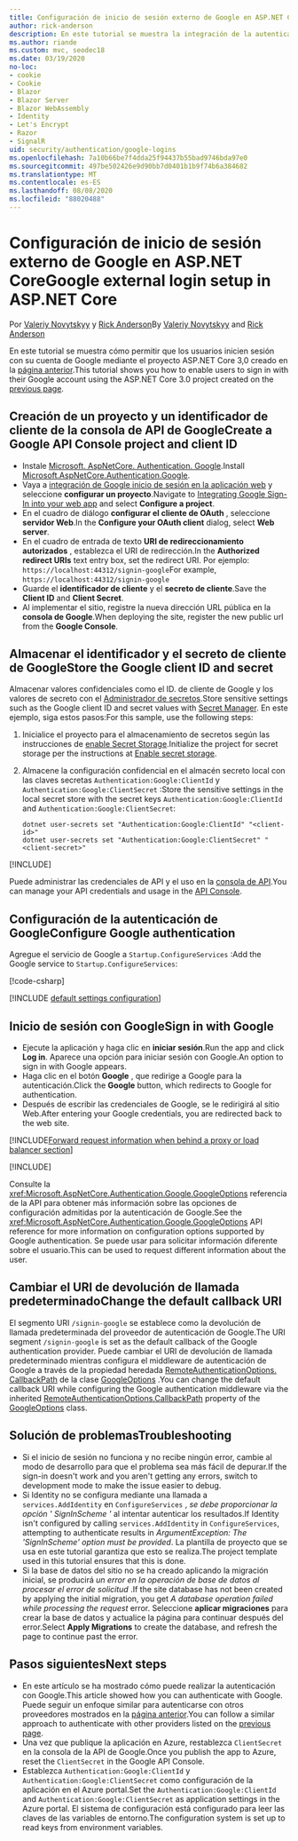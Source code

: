 ```yaml
---
title: Configuración de inicio de sesión externo de Google en ASP.NET Core
author: rick-anderson
description: En este tutorial se muestra la integración de la autenticación de usuarios de cuentas de Google en una aplicación ASP.NET Core existente.
ms.author: riande
ms.custom: mvc, seodec18
ms.date: 03/19/2020
no-loc:
- cookie
- Cookie
- Blazor
- Blazor Server
- Blazor WebAssembly
- Identity
- Let's Encrypt
- Razor
- SignalR
uid: security/authentication/google-logins
ms.openlocfilehash: 7a10b66be7f4dda25f94437b55bad9746bda97e0
ms.sourcegitcommit: 497be502426e9d90bb7d0401b1b9f74b6a384682
ms.translationtype: MT
ms.contentlocale: es-ES
ms.lasthandoff: 08/08/2020
ms.locfileid: "88020488"
---
```

# <a name="google-external-login-setup-in-aspnet-core"></a><span data-ttu-id="d7caf-103">Configuración de inicio de sesión externo de Google en ASP.NET Core</span><span class="sxs-lookup"><span data-stu-id="d7caf-103">Google external login setup in ASP.NET Core</span></span>

<span data-ttu-id="d7caf-104">Por [Valeriy Novytskyy](https://github.com/01binary) y [Rick Anderson](https://twitter.com/RickAndMSFT)</span><span class="sxs-lookup"><span data-stu-id="d7caf-104">By [Valeriy Novytskyy](https://github.com/01binary) and [Rick Anderson](https://twitter.com/RickAndMSFT)</span></span>

<span data-ttu-id="d7caf-105">En este tutorial se muestra cómo permitir que los usuarios inicien sesión con su cuenta de Google mediante el proyecto ASP.NET Core 3,0 creado en la [página anterior](xref:security/authentication/social/index).</span><span class="sxs-lookup"><span data-stu-id="d7caf-105">This tutorial shows you how to enable users to sign in with their Google account using the ASP.NET Core 3.0 project created on the [previous page](xref:security/authentication/social/index).</span></span>

## <a name="create-a-google-api-console-project-and-client-id"></a><span data-ttu-id="d7caf-106">Creación de un proyecto y un identificador de cliente de la consola de API de Google</span><span class="sxs-lookup"><span data-stu-id="d7caf-106">Create a Google API Console project and client ID</span></span>

* <span data-ttu-id="d7caf-107">Instale [Microsoft. AspNetCore. Authentication. Google](https://www.nuget.org/packages/Microsoft.AspNetCore.Authentication.Google).</span><span class="sxs-lookup"><span data-stu-id="d7caf-107">Install [Microsoft.AspNetCore.Authentication.Google](https://www.nuget.org/packages/Microsoft.AspNetCore.Authentication.Google).</span></span>
* <span data-ttu-id="d7caf-108">Vaya a [integración de Google inicio de sesión en la aplicación web](https://developers.google.com/identity/sign-in/web/sign-in) y seleccione **configurar un proyecto**.</span><span class="sxs-lookup"><span data-stu-id="d7caf-108">Navigate to [Integrating Google Sign-In into your web app](https://developers.google.com/identity/sign-in/web/sign-in) and select **Configure a project**.</span></span>
* <span data-ttu-id="d7caf-109">En el cuadro de diálogo **configurar el cliente de OAuth** , seleccione **servidor Web**.</span><span class="sxs-lookup"><span data-stu-id="d7caf-109">In the **Configure your OAuth client** dialog, select **Web server**.</span></span>
* <span data-ttu-id="d7caf-110">En el cuadro de entrada de texto **URI de redireccionamiento autorizados** , establezca el URI de redirección.</span><span class="sxs-lookup"><span data-stu-id="d7caf-110">In the **Authorized redirect URIs** text entry box, set the redirect URI.</span></span> <span data-ttu-id="d7caf-111">Por ejemplo: `https://localhost:44312/signin-google`</span><span class="sxs-lookup"><span data-stu-id="d7caf-111">For example, `https://localhost:44312/signin-google`</span></span>
* <span data-ttu-id="d7caf-112">Guarde el **identificador de cliente** y el **secreto de cliente**.</span><span class="sxs-lookup"><span data-stu-id="d7caf-112">Save the **Client ID** and **Client Secret**.</span></span>
* <span data-ttu-id="d7caf-113">Al implementar el sitio, registre la nueva dirección URL pública en la **consola de Google**.</span><span class="sxs-lookup"><span data-stu-id="d7caf-113">When deploying the site, register the new public url from the **Google Console**.</span></span>

## <a name="store-the-google-client-id-and-secret"></a><span data-ttu-id="d7caf-114">Almacenar el identificador y el secreto de cliente de Google</span><span class="sxs-lookup"><span data-stu-id="d7caf-114">Store the Google client ID and secret</span></span>

<span data-ttu-id="d7caf-115">Almacenar valores confidenciales como el ID. de cliente de Google y los valores de secreto con el [Administrador de secretos](xref:security/app-secrets).</span><span class="sxs-lookup"><span data-stu-id="d7caf-115">Store sensitive settings such as the Google client ID and secret values with [Secret Manager](xref:security/app-secrets).</span></span> <span data-ttu-id="d7caf-116">En este ejemplo, siga estos pasos:</span><span class="sxs-lookup"><span data-stu-id="d7caf-116">For this sample, use the following steps:</span></span>

1. <span data-ttu-id="d7caf-117">Inicialice el proyecto para el almacenamiento de secretos según las instrucciones de [enable Secret Storage](xref:security/app-secrets#enable-secret-storage).</span><span class="sxs-lookup"><span data-stu-id="d7caf-117">Initialize the project for secret storage per the instructions at [Enable secret storage](xref:security/app-secrets#enable-secret-storage).</span></span>
1. <span data-ttu-id="d7caf-118">Almacene la configuración confidencial en el almacén secreto local con las claves secretas `Authentication:Google:ClientId` y `Authentication:Google:ClientSecret` :</span><span class="sxs-lookup"><span data-stu-id="d7caf-118">Store the sensitive settings in the local secret store with the secret keys `Authentication:Google:ClientId` and `Authentication:Google:ClientSecret`:</span></span>

    ```dotnetcli
    dotnet user-secrets set "Authentication:Google:ClientId" "<client-id>"
    dotnet user-secrets set "Authentication:Google:ClientSecret" "<client-secret>"
    ```

[!INCLUDE[](~/includes/environmentVarableColon.md)]

<span data-ttu-id="d7caf-119">Puede administrar las credenciales de API y el uso en la [consola de API](https://console.developers.google.com/apis/dashboard).</span><span class="sxs-lookup"><span data-stu-id="d7caf-119">You can manage your API credentials and usage in the [API Console](https://console.developers.google.com/apis/dashboard).</span></span>

## <a name="configure-google-authentication"></a><span data-ttu-id="d7caf-120">Configuración de la autenticación de Google</span><span class="sxs-lookup"><span data-stu-id="d7caf-120">Configure Google authentication</span></span>

<span data-ttu-id="d7caf-121">Agregue el servicio de Google a `Startup.ConfigureServices` :</span><span class="sxs-lookup"><span data-stu-id="d7caf-121">Add the Google service to `Startup.ConfigureServices`:</span></span>

[!code-csharp[](~/security/authentication/social/social-code/3.x/StartupGoogle3x.cs?highlight=11-19)]

[!INCLUDE [default settings configuration](includes/default-settings2-2.md)]

## <a name="sign-in-with-google"></a><span data-ttu-id="d7caf-122">Inicio de sesión con Google</span><span class="sxs-lookup"><span data-stu-id="d7caf-122">Sign in with Google</span></span>

* <span data-ttu-id="d7caf-123">Ejecute la aplicación y haga clic en **iniciar sesión**.</span><span class="sxs-lookup"><span data-stu-id="d7caf-123">Run the app and click **Log in**.</span></span> <span data-ttu-id="d7caf-124">Aparece una opción para iniciar sesión con Google.</span><span class="sxs-lookup"><span data-stu-id="d7caf-124">An option to sign in with Google appears.</span></span>
* <span data-ttu-id="d7caf-125">Haga clic en el botón **Google** , que redirige a Google para la autenticación.</span><span class="sxs-lookup"><span data-stu-id="d7caf-125">Click the **Google** button, which redirects to Google for authentication.</span></span>
* <span data-ttu-id="d7caf-126">Después de escribir las credenciales de Google, se le redirigirá al sitio Web.</span><span class="sxs-lookup"><span data-stu-id="d7caf-126">After entering your Google credentials, you are redirected back to the web site.</span></span>

[!INCLUDE[Forward request information when behind a proxy or load balancer section](includes/forwarded-headers-middleware.md)]

[!INCLUDE[](includes/chain-auth-providers.md)]

<span data-ttu-id="d7caf-127">Consulte la <xref:Microsoft.AspNetCore.Authentication.Google.GoogleOptions> referencia de la API para obtener más información sobre las opciones de configuración admitidas por la autenticación de Google.</span><span class="sxs-lookup"><span data-stu-id="d7caf-127">See the <xref:Microsoft.AspNetCore.Authentication.Google.GoogleOptions> API reference for more information on configuration options supported by Google authentication.</span></span> <span data-ttu-id="d7caf-128">Se puede usar para solicitar información diferente sobre el usuario.</span><span class="sxs-lookup"><span data-stu-id="d7caf-128">This can be used to request different information about the user.</span></span>

## <a name="change-the-default-callback-uri"></a><span data-ttu-id="d7caf-129">Cambiar el URI de devolución de llamada predeterminado</span><span class="sxs-lookup"><span data-stu-id="d7caf-129">Change the default callback URI</span></span>

<span data-ttu-id="d7caf-130">El segmento URI `/signin-google` se establece como la devolución de llamada predeterminada del proveedor de autenticación de Google.</span><span class="sxs-lookup"><span data-stu-id="d7caf-130">The URI segment `/signin-google` is set as the default callback of the Google authentication provider.</span></span> <span data-ttu-id="d7caf-131">Puede cambiar el URI de devolución de llamada predeterminado mientras configura el middleware de autenticación de Google a través de la propiedad heredada [RemoteAuthenticationOptions. CallbackPath](/dotnet/api/microsoft.aspnetcore.authentication.remoteauthenticationoptions.callbackpath) de la clase [GoogleOptions](/dotnet/api/microsoft.aspnetcore.authentication.google.googleoptions) .</span><span class="sxs-lookup"><span data-stu-id="d7caf-131">You can change the default callback URI while configuring the Google authentication middleware via the inherited [RemoteAuthenticationOptions.CallbackPath](/dotnet/api/microsoft.aspnetcore.authentication.remoteauthenticationoptions.callbackpath) property of the [GoogleOptions](/dotnet/api/microsoft.aspnetcore.authentication.google.googleoptions) class.</span></span>

## <a name="troubleshooting"></a><span data-ttu-id="d7caf-132">Solución de problemas</span><span class="sxs-lookup"><span data-stu-id="d7caf-132">Troubleshooting</span></span>

* <span data-ttu-id="d7caf-133">Si el inicio de sesión no funciona y no recibe ningún error, cambie al modo de desarrollo para que el problema sea más fácil de depurar.</span><span class="sxs-lookup"><span data-stu-id="d7caf-133">If the sign-in doesn't work and you aren't getting any errors, switch to development mode to make the issue easier to debug.</span></span>
* <span data-ttu-id="d7caf-134">Si Identity no se configura mediante una llamada a `services.AddIdentity` en `ConfigureServices` , *se debe proporcionar la opción ' SignInScheme '* al intentar autenticar los resultados.</span><span class="sxs-lookup"><span data-stu-id="d7caf-134">If Identity isn't configured by calling `services.AddIdentity` in `ConfigureServices`, attempting to authenticate results in *ArgumentException: The 'SignInScheme' option must be provided*.</span></span> <span data-ttu-id="d7caf-135">La plantilla de proyecto que se usa en este tutorial garantiza que esto se realiza.</span><span class="sxs-lookup"><span data-stu-id="d7caf-135">The project template used in this tutorial ensures that this is done.</span></span>
* <span data-ttu-id="d7caf-136">Si la base de datos del sitio no se ha creado aplicando la migración inicial, se producirá *un error en la operación de base de datos al procesar el error de solicitud* .</span><span class="sxs-lookup"><span data-stu-id="d7caf-136">If the site database has not been created by applying the initial migration, you get *A database operation failed while processing the request* error.</span></span> <span data-ttu-id="d7caf-137">Seleccione **aplicar migraciones** para crear la base de datos y actualice la página para continuar después del error.</span><span class="sxs-lookup"><span data-stu-id="d7caf-137">Select **Apply Migrations** to create the database, and refresh the page to continue past the error.</span></span>

## <a name="next-steps"></a><span data-ttu-id="d7caf-138">Pasos siguientes</span><span class="sxs-lookup"><span data-stu-id="d7caf-138">Next steps</span></span>

* <span data-ttu-id="d7caf-139">En este artículo se ha mostrado cómo puede realizar la autenticación con Google.</span><span class="sxs-lookup"><span data-stu-id="d7caf-139">This article showed how you can authenticate with Google.</span></span> <span data-ttu-id="d7caf-140">Puede seguir un enfoque similar para autenticarse con otros proveedores mostrados en la [página anterior](xref:security/authentication/social/index).</span><span class="sxs-lookup"><span data-stu-id="d7caf-140">You can follow a similar approach to authenticate with other providers listed on the [previous page](xref:security/authentication/social/index).</span></span>
* <span data-ttu-id="d7caf-141">Una vez que publique la aplicación en Azure, restablezca `ClientSecret` en la consola de la API de Google.</span><span class="sxs-lookup"><span data-stu-id="d7caf-141">Once you publish the app to Azure, reset the `ClientSecret` in the Google API Console.</span></span>
* <span data-ttu-id="d7caf-142">Establezca `Authentication:Google:ClientId` y `Authentication:Google:ClientSecret` como configuración de la aplicación en el Azure portal.</span><span class="sxs-lookup"><span data-stu-id="d7caf-142">Set the `Authentication:Google:ClientId` and `Authentication:Google:ClientSecret` as application settings in the Azure portal.</span></span> <span data-ttu-id="d7caf-143">El sistema de configuración está configurado para leer las claves de las variables de entorno.</span><span class="sxs-lookup"><span data-stu-id="d7caf-143">The configuration system is set up to read keys from environment variables.</span></span>
